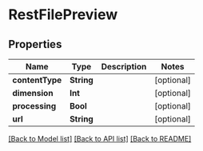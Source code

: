 # RestFilePreview

## Properties
Name | Type | Description | Notes
------------ | ------------- | ------------- | -------------
**contentType** | **String** |  | [optional] 
**dimension** | **Int** |  | [optional] 
**processing** | **Bool** |  | [optional] 
**url** | **String** |  | [optional] 

[[Back to Model list]](../README.md#documentation-for-models) [[Back to API list]](../README.md#documentation-for-api-endpoints) [[Back to README]](../README.md)


